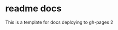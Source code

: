 # readme docs

This is a template for docs deploying to gh-pages 2

<!-- MARKDOWN-AUTO-DOCS:START (CODE:src=./docs/template-header.md) -->
<!-- MARKDOWN-AUTO-DOCS:END -->

<!-- MARKDOWN-AUTO-DOCS:START (CODE:src=./docs/_config.yml) -->
<!-- MARKDOWN-AUTO-DOCS:END -->
